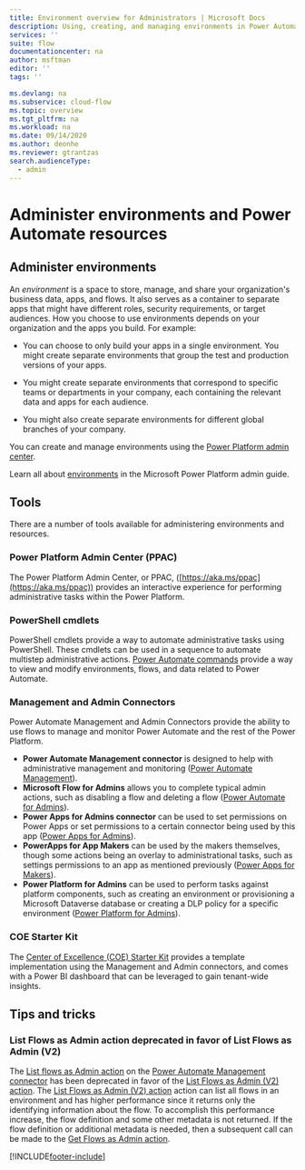 ```yaml
---
title: Environment overview for Administrators | Microsoft Docs
description: Using, creating, and managing environments in Power Automate
services: ''
suite: flow
documentationcenter: na
author: msftman
editor: ''
tags: ''

ms.devlang: na
ms.subservice: cloud-flow
ms.topic: overview
ms.tgt_pltfrm: na
ms.workload: na
ms.date: 09/14/2020
ms.author: deonhe
ms.reviewer: gtrantzas
search.audienceType: 
  - admin
---
```

# Administer environments and Power Automate resources

## Administer environments
An *environment* is a space to store, manage, and share your organization's business data, apps, and flows. It also serves as a container to separate apps that might have different roles, security requirements, or target audiences. How you choose to use environments depends on your organization and the apps you build. For example:

- You can choose to only build your apps in a single environment.
You might create separate environments that group the test and production versions of your apps.

- You might create separate environments that correspond to specific teams or departments in your company, each containing the relevant data and apps for each audience.

- You might also create separate environments for different global branches of your company.

You can create and manage environments using the [Power Platform admin center](https://aka.ms/ppac). 

Learn all about [environments](/power-platform/admin/environments-overview) in the Microsoft Power Platform admin guide.

## Tools
There are a number of tools available for administering environments and resources. 

### Power Platform Admin Center (PPAC)
The Power Platform Admin Center, or PPAC, ([https://aka.ms/ppac](https://aka.ms/ppac)) provides an interactive experience for performing administrative tasks within the Power Platform.

### PowerShell cmdlets 
PowerShell cmdlets provide a way to automate administrative tasks using PowerShell. These cmdlets can be used in a sequence to automate multistep administrative actions. [Power Automate commands](https://learn.microsoft.com/en-us/power-platform/admin/powerapps-powershell#power-automate-commands) provide a way to view and modify environments, flows, and data related to Power Automate.

### Management and Admin Connectors  
Power Automate Management and Admin Connectors provide the ability to use flows to manage and monitor Power Automate and the rest of the Power Platform.

- **Power Automate Management connector** is designed to help with administrative management and monitoring ([Power Automate Management](/connectors/flowmanagement/)).
- **Microsoft Flow for Admins** allows you to complete typical admin actions, such as disabling a flow and deleting a flow ([Power Automate for Admins](/connectors/microsoftflowforadmins/)).
- **Power Apps for Admins connector** can be used to set permissions on Power Apps or set permissions to a certain connector being used by this app ([Power Apps for Admins](/connectors/powerappsforadmins/)).
- **PowerApps for App Makers** can be used by the makers themselves, though some actions being an overlay to administrational tasks, such as settings permissions to an app as mentioned previously ([Power Apps for Makers](/connectors/powerappsforappmakers/)).
- **Power Platform for Admins** can be used to perform tasks against platform components, such as creating an environment or provisioning a Microsoft Dataverse database or creating a DLP policy for a specific environment ([Power Platform for Admins](/connectors/powerplatformforadmins/)).

### COE Starter Kit
The [Center of Excellence (COE) Starter Kit](/power-platform/guidance/coe/starter-kit.md) provides a template implementation using the Management and Admin connectors, and comes with a Power BI dashboard that can be leveraged to gain tenant-wide insights.

## Tips and tricks

### List Flows as Admin action deprecated in favor of List Flows as Admin (V2)
The [List flows as Admin action](/connectors/flowmanagement/#list-flows-as-admin-(deprecated)) on the [Power Automate Management connector](/connectors/flowmanagement/) has been deprecated in favor of the [List Flows as Admin (V2) action](/connectors/flowmanagement/#list-flows-as-admin-(v2)). The [List Flows as Admin (V2) action](/connectors/flowmanagement/#list-flows-as-admin-(v2)) action can list all flows in an environment and has higher performance since it returns only the identifying information about the flow. To accomplish this performance increase, the flow definition and some other metadata is not returned. If the flow definition or additional metadata is needed, then a subsequent call can be made to the [Get Flows as Admin action](/connectors/flowmanagement/#get-flow-as-admin).

[!INCLUDE[footer-include](includes/footer-banner.md)]
